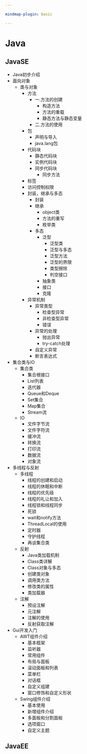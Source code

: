 ```yaml
---

mindmap-plugin: basic

---
```


# Java

## JavaSE
- Java初步介绍
- 面向对象
    - 类与对象
        - 方法
            - 一.方法的创建
                - 构造方法
                - 方法的重载
                - 静态方法与静态变量
            - 二.方法的使用
        - 包
            - 声明与导入
            - java.lang包
        - 代码块
            - 静态代码块
            - 实例代码块
            - 同步代码块
                - 同步方法
        - 标签
        - 访问控制权限
        - 封装，继承与多态
            - 封装
            - 继承
                - object类
                - 方法的重写
                - 枚举类
            - 多态
                - 泛型
                    - 泛型类
                    - 泛型与多态
                    - 泛型方法
                    - 泛型的界限
                    - 类型擦除
                    - 判空接口
                - 抽象类
                - 接口
                - 克隆
        - 异常机制
            - 异常类型
                - 检查型异常
                - 非检查型异常
                - 错误
            - 异常的处理
                - 抛出异常
                - try-catch处理
            - 自定义异常
            - 断言表达式
- 集合类与IO
    - 集合类
        - 集合根接口
        - List列表
        - 迭代器
        - Queue和Deque
        - Set集合
        - Map集合
        - Stream流
    - IO
        - 文件字节流
        - 文件字符流
        - 缓冲流
        - 转换流
        - 打印流
        - 数据流
        - 对象流
- 多线程与反射
    - 多线程
        - 线程的创建和启动
        - 线程的休眠和中断
        - 线程的优先级
        - 线程的礼让和加入
        - 线程锁和线程同步
        - 死锁
        - wait和notify方法
        - ThreadLocal的使用
        - 定时器
        - 守护线程
        - 再谈集合类
    - 反射
        - Java类加载机制
        - Class类详解
        - Class对象与多态
        - 创建类对象
        - 调用类方法
        - 修改类的属性
        - 类加载器
    - 注解
        - 预设注解
        - 元注解
        - 注解的使用
        - 反射获取注解
- Gui开发入门
    - AWT组件介绍
        - 基本框架
        - 监听器
        - 常用组件
        - 布局与面板
        - 滚动面板和列表
        - 菜单栏
        - 对话框
        - 自定义组建
        - 窗口修饰和自定义形状
    - Swing组件介绍
        - 基本使用
        - 新增组件介绍
        - 多面板和分割面板
        - 选项窗口
        - 自定义主题

## JavaEE
